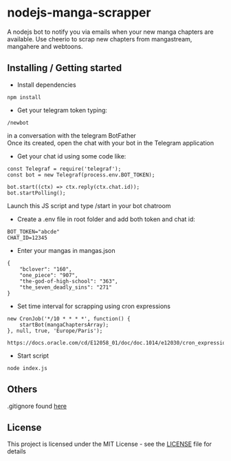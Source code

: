# nodejs-manga-scrapper

A nodejs bot to notify you via emails when your new manga chapters are available.
Use cheerio to scrap new chapters from mangastream, mangahere and webtoons.

## Installing / Getting started

* Install dependencies

```shell
npm install
```

* Get your telegram token typing:
```shell
/newbot
```
in a conversation with the telegram BotFather<br/>
Once its created, open the chat with your bot in the Telegram application

* Get your chat id using some code like:
```shell
const Telegraf = require('telegraf');
const bot = new Telegraf(process.env.BOT_TOKEN);

bot.start((ctx) => ctx.reply(ctx.chat.id));
bot.startPolling();
```
Launch this JS script and type /start in your bot chatroom


* Create a .env file in root folder and add both token and chat id:

```shell
BOT_TOKEN="abcde"
CHAT_ID=12345
```

* Enter your mangas in mangas.json

```shell
{
    "bclover": "160",
    "one_piece": "907",
    "the-god-of-high-school": "363",
    "the_seven_deadly_sins": "271"
}
```

* Set time interval for scrapping using cron expressions

```shell
new CronJob('*/10 * * * *', function() {
    startBot(mangaChaptersArray);
}, null, true, 'Europe/Paris');
```

```shell
https://docs.oracle.com/cd/E12058_01/doc/doc.1014/e12030/cron_expressions.htm
```

* Start script

```shell
node index.js
```

## Others

.gitignore found [here](https://github.com/wearehive/project-guidelines)

## License

This project is licensed under the MIT License - see the [LICENSE](LICENSE) file for details
